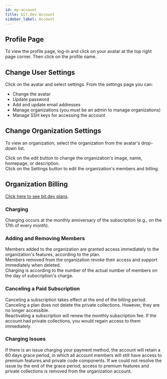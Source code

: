 ```yaml
---
id: my-account
title: bit.dev Account
sidebar_label: Account
---
```


## Profile Page

To view the profile page, log-in and click on your avatar at the top right page corner. Then click on the profile name.

## Change User Settings

Click on the avatar and select settings. From the settings page you can:  

- Change the avatar
- Update password
- Add and update email addresses
- Manage organizations (you must be an admin to manage organizations)
- Manage SSH keys for accessing the account

## Change Organization Settings

To view an organization, select the organization from the avatar's drop-down list.  

Click on the edit button to change the organization's image, name, homepage, or description.  
Click on the Settings button to edit the organization's members and billing.  

## Organization Billing  

[Click here to see bit.dev plans](https://bit.dev/pricing).

### Charging

Charging occurs at the monthly anniversary of the subscription (e.g., on the 17th of every month).  

### Adding and Removing Members

Members added to the organization are granted access immediately to the organization's features, according to the plan.  
Members removed from the organization revoke their access and support immediately when deleted.  
Charging is according to the number of the actual number of members on the day of subscription's charge.  

### Canceling a Paid Subscription

Canceling a subscription takes effect at the end of the billing period. Canceling a plan does not delete the private collections. However, they are no longer accessible.  
Reactivating a subscription will renew the monthly subscription fee. If the account had private collections, you would regain access to them immediately.

### Charging Issues

If there is an issue charging your payment method, the account will retain a 60 days grace period, in which all account members will still have access to premium features and private code components.
If we could not resolve the issue by the end of the grace period, access to premium features and private collections is removed from the organization account.
